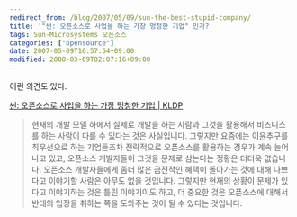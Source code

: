 ```yaml
---
redirect_from: /blog/2007/05/09/sun-the-best-stupid-company/
title: '"썬: 오픈소스로 사업을 하는 가장 멍청한 기업" 인가?'
tags: Sun-Microsystems 오픈소스
categories: ["opensource"]
date: 2007-05-09T16:57:54+09:00
modified: 2008-03-09T02:07:16+09:00
---
```

이런 의견도 있다.  
  
[썬: 오픈소스로 사업을 하는 가장 멍청한 기업 \| KLDP](http://kldp.org/node/81932)

> 현재의 개발 모델 하에서 실제로 개발을 하는 사람과 그것을 활용해서 비즈니스를 하는 사람이 다를 수 있다는 것은 사실입니다. 그렇지만 요즘에는 이윤추구를 최우선으로 하는 기업들조차 전략적으로 오픈소스를 활용하는 경우가 계속 늘어나고 있고, 오픈소스 개발자들이 그것을 문제로 삼는다는 정황은 더더욱 없습니다. 오픈소스 개발자들에게 좀더 많은 금전적인 혜택이 돌아가는 것에 대해 나쁘다고 이야기할 사람은 아무도 없을 것입니다. 그렇지만 현재의 상황이 문제가 있다고 이야기하는 것은 틀린 이야기이도 하고, 더 중요한 것은 오픈소스에 대해서 반대의 입장을 취하는 쪽을 도와주는 것이 될 수 있다는 것입니다.
